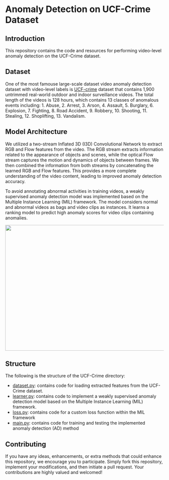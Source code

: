 # Anomaly Detection on UCF-Crime Dataset

## Introduction
This repository contains the code and resources for performing video-level anomaly detection on the UCF-Crime dataset. 

## Dataset
One of the most famouse large-scale dataset video anomaly detection dataset with video-level labels is [UCF-crime](https://www.crcv.ucf.edu/projects/real-world/) dataset that contains 1,900 untrimmed real-world outdoor and indoor surveillance videos. The total length of the videos is 128 hours, which contains 13 classes of anomalous events including: 1. Abuse, 2. Arrest, 3. Arson, 4. Assault, 5. Burglary, 6. Explosion, 7. Fighting, 8. Road Accident, 9. Robbery, 10. Shooting, 11. Stealing, 12. Shoplifting, 13. Vandalism.

## Model Architecture
We utilized a two-stream Inflated 3D (I3D) Convolutional Network to extract RGB and Flow features from the video. The RGB stream extracts information related to the appearance of objects and scenes, while the optical Flow stream captures the motion and dynamics of objects between frames. We then combined
the information from both streams by concatenating the learned RGB and Flow features. This provides a more complete understanding of the video content, leading to improved anomaly detection accuracy.

To avoid annotating abnormal activities in training videos, a weakly supervised anomaly detection
model was implemented based on the Multiple Instance Learning (MIL) framework. The
model considers normal and abnormal videos as bags and video clips as instances. It learns a
ranking model to predict high anomaly scores for video clips containing anomalies.



<p align="center">
  <img width="700" height="400" src="https://github.com/VectorInstitute/anomaly-detection-project/assets/23232055/ff15b1e8-00e5-403a-bff9-3426d8acb7a4">
</p>

## Structure
The following is the structure of the UCF-Crime directory:

* [dataset.py](./UCF-Crime/dataset.py): contains code for loading extracted features from the UCF-Crime dataset.
* [learner.py](./UCF-Crime/learner.py): contains code to implement a weakly supervised anomaly detection model based on the Multiple Instance Learning (MIL) framework.
* [loss.py](./UCF-Crime/loss.py): contains code for a custom loss function within the MIL framework
* [main.py](./UCF-Crime/main.py): contains code for training and testing the implemented anomaly detection (AD) method
<!-- * [UCF-Crime_demo.ipynb](./UCSDPedestraian/UCSDPedestrain_demo.ipynb): a notebook to experiment with MIL algorithm -->



## Contributing
If you have any ideas, enhancements, or extra methods that could enhance this repository, we encourage you to participate. Simply fork this repository, implement your modifications, and then initiate a pull request. Your contributions are highly valued and welcomed!
